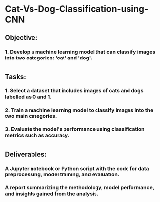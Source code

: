 # Cat-Vs-Dog-Classification-using-CNN

## Objective:
### 1. Develop a machine learning model that can classify images into two categories: 'cat' and 'dog'.
#
## Tasks:
### 1. Select a dataset that includes images of cats and dogs labelled as 0 and 1.
### 2. Train a machine learning model to classify images into the two main categories.
### 3. Evaluate the model's performance using classification metrics such as accuracy.
#
## Deliverables:
### A Jupyter notebook or Python script with the code for data preprocessing, model training, and evaluation.
### A report summarizing the methodology, model performance, and insights gained from the analysis.
